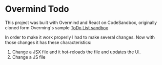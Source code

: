 # Overmind Todo

This project was built with Overmind and React on CodeSandbox, originally cloned form Overming's sample [ToDo List sandbox](https://codesandbox.io/s/overmind-todomvc-2im6p)

In order to make it work properly I had to make several changes. Now with those changes it has these characteristics:

1. Change a JSX file and it hot-reloads the file and updates the UI.
2. Change a JS file
